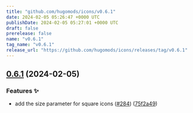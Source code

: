 ```yaml
---
title: "github.com/hugomods/icons/v0.6.1"
date: 2024-02-05 05:26:47 +0000 UTC
publishDate: 2024-02-05 05:27:01 +0000 UTC
draft: false
prerelease: false
name: "v0.6.1"
tag_name: "v0.6.1"
release_url: "https://github.com/hugomods/icons/releases/tag/v0.6.1"
---
```


## [0.6.1](https://github.com/hugomods/icons/compare/v0.6.0...v0.6.1) (2024-02-05)


### Features ✨

* add the size parameter for square icons ([#284](https://github.com/hugomods/icons/issues/284)) ([75f2a49](https://github.com/hugomods/icons/commit/75f2a492ca05b353dace58361abda3d8e2f04c2e))
